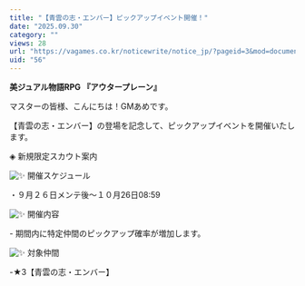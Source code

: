 ```yaml
---
title: "【青雲の志・エンバー】ピックアップイベント開催！"
date: "2025.09.30"
category: ""
views: 28
url: "https://vagames.co.kr/noticewrite/notice_jp/?pageid=3&mod=document&uid=56"
uid: "56"
---
```


**美ジュアル物語RPG 『アウタープレーン』**

マスターの皆様、こんにちは！GMあめです。

  

【青雲の志・エンバー】の登場を記念して、ピックアップイベントを開催いたします。

  

◈ 新規限定スカウト案内

 ![✨](/images/news/live/en/199-9d3be226.svg) 開催スケジュール

・９月２６日メンテ後～１０月26日08:59

  

 ![✨](/images/news/live/en/199-9d3be226.svg) 開催内容

\- 期間内に特定仲間のピックアップ確率が増加します。

  

 ![✨](/images/news/live/en/199-9d3be226.svg) 対象仲間

\-★3【青雲の志・エンバー】